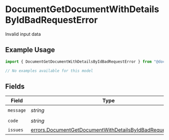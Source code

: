 # DocumentGetDocumentWithDetailsByIdBadRequestError

Invalid input data

## Example Usage

```typescript
import { DocumentGetDocumentWithDetailsByIdBadRequestError } from "@documenso/sdk-typescript/models/errors";

// No examples available for this model
```

## Fields

| Field                                                                                                                                  | Type                                                                                                                                   | Required                                                                                                                               | Description                                                                                                                            |
| -------------------------------------------------------------------------------------------------------------------------------------- | -------------------------------------------------------------------------------------------------------------------------------------- | -------------------------------------------------------------------------------------------------------------------------------------- | -------------------------------------------------------------------------------------------------------------------------------------- |
| `message`                                                                                                                              | *string*                                                                                                                               | :heavy_check_mark:                                                                                                                     | N/A                                                                                                                                    |
| `code`                                                                                                                                 | *string*                                                                                                                               | :heavy_check_mark:                                                                                                                     | N/A                                                                                                                                    |
| `issues`                                                                                                                               | [errors.DocumentGetDocumentWithDetailsByIdBadRequestIssue](../../models/errors/documentgetdocumentwithdetailsbyidbadrequestissue.md)[] | :heavy_minus_sign:                                                                                                                     | N/A                                                                                                                                    |